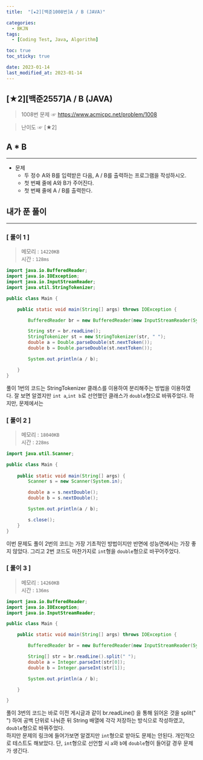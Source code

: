 ```yaml
---
title:  "[★2][백준1008번]A / B (JAVA)" 

categories:
  - BKJN
tags:
  - [Coding Test, Java, Algorithm]

toc: true
toc_sticky: true

date: 2023-01-14
last_modified_at: 2023-01-14
---
```

[★2][백준2557]A / B (JAVA)
----
> 1008번 문제 ☞ <https://www.acmicpc.net/problem/1008>  

> 난이도 ☞ [★2]
  
## A * B 
___  
- 문제
  - 두 정수 A와 B를 입력받은 다음, A / B를 출력하는 프로그램을 작성하시오.
  - 첫 번째 줄에 A와 B가 주어진다.
  - 첫 번째 줄에 A / B를 출력한다.
  
## 내가 푼 풀이
___  


### [ 풀이 1 ]  
>메모리 : `14220KB`  
>시간 : `128ms`  

```java
import java.io.BufferedReader;
import java.io.IOException;
import java.io.InputStreamReader;
import java.util.StringTokenizer;

public class Main {

	public static void main(String[] args) throws IOException {

		BufferedReader br = new BufferedReader(new InputStreamReader(System.in));

		String str = br.readLine();
		StringTokenizer st = new StringTokenizer(str, " ");
		double a = Double.parseDouble(st.nextToken());
		double b = Double.parseDouble(st.nextToken());

		System.out.println(a / b);

	}
}
```
풀이 1번의 코드는 StringTokenizer 클래스를 이용하여 분리해주는 방법을 이용하였다. 잘 보면 알겠지만 `int a`,`int b`로 선언했던 클래스가 `double`형으로 바꿔주었다. 하지만, 문제에서는 
### [ 풀이 2 ]  
>메모리 : `18040KB`  
>시간 : `228ms`  
  
```java
import java.util.Scanner;

public class Main {
    
	public static void main(String[] args) {
		Scanner s = new Scanner(System.in);

		double a = s.nextDouble();
		double b = s.nextDouble();

		System.out.println(a / b);

		s.close();
	}
}
```
이번 문제도 풀이 2번의 코드는 가장 기초적인 방법이지만 반면에 성능면에서는 가장 좋지 않았다. 그리고 2번 코드도 마찬가지로 `int`형을 `double`형으로 바꾸어주었다.
### [ 풀이 3 ]  
>메모리 : `14260KB`  
>시간 : `136ms`  
  
```java
import java.io.BufferedReader;
import java.io.IOException;
import java.io.InputStreamReader;

public class Main {

	public static void main(String[] args) throws IOException {

		BufferedReader br = new BufferedReader(new InputStreamReader(System.in));

		String[] str = br.readLine().split(" ");
		double a = Integer.parseInt(str[0]);
		double b = Integer.parseInt(str[1]);

		System.out.println(a / b);

	}

}
```
풀이 3번의 코드는 바로 이전 게시글과 같이 br.readLine() 을 통해 읽어온 것을 split(" ") 하여 공백 단위로 나눠준 뒤 String 배열에 각각 저장하는 방식으로 작성하였고, `double`형으로 바꿔주었다.  
하지만 문제의 링크에 들어가보면 알겠지만 `int`형으로 받아도 문제는 안된다. 개인적으로 테스트도 해보았다. 단, `int`형으로 선언할 시 `a`와 `b`에 `double`형이 들어갈 경우 문제가 생긴다.